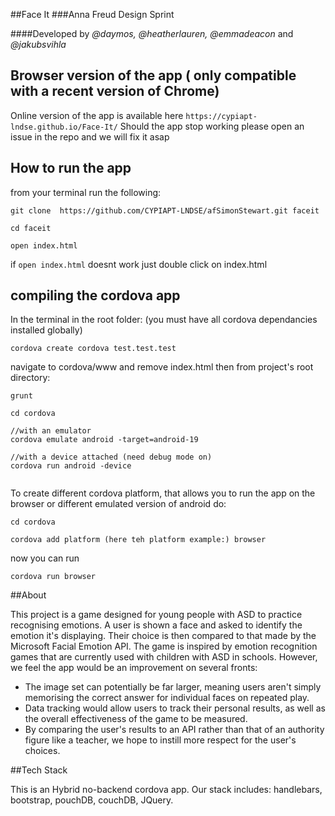 ##Face It
###Anna Freud Design Sprint

####Developed by *@daymos, @heatherlauren, @emmadeacon* and *@jakubsvihla*

## Browser version of the app ( only compatible with a recent version of Chrome)

Online version of the app is available here `https://cypiapt-lndse.github.io/Face-It/`
Should the app stop working please open an issue in the repo and we will fix it asap


## How to run the app

from your terminal run the following:
```
git clone  https://github.com/CYPIAPT-LNDSE/afSimonStewart.git faceit

cd faceit

open index.html

```
if `open index.html` doesnt work just double click on index.html

## compiling the cordova app

In the terminal in the root folder: (you must have all cordova dependancies installed globally)
```
cordova create cordova test.test.test
```
navigate to cordova/www and remove index.html
then from project's root directory:
```
grunt

cd cordova

//with an emulator
cordova emulate android -target=android-19

//with a device attached (need debug mode on)
cordova run android -device


```
To create different cordova platform, that allows you to run the app on the browser or different emulated version of android do:
```
cd cordova

cordova add platform (here teh platform example:) browser
```
now you can run
```
cordova run browser
```

##About

This project is a game designed for young people with ASD to practice recognising emotions. A user is shown a face and asked to identify the emotion it's displaying. Their choice is then compared to that made by the Microsoft Facial Emotion API. The game is inspired by emotion recognition games that are currently used with children with ASD in schools. However, we feel the app would be an improvement on several fronts:
* The image set can potentially be far larger, meaning users aren't simply memorising the correct answer for individual faces on repeated play.
* Data tracking would allow users to track their personal results, as well as the overall effectiveness of the game to be measured.
* By comparing the user's results to an API rather than that of an authority figure like a teacher, we hope to instill more respect for the user's choices.

##Tech Stack

This is an Hybrid no-backend cordova app.  Our stack includes: handlebars, bootstrap, pouchDB, couchDB, JQuery.  
